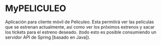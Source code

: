 # MyPELICULEO

Aplicación para cliente móvil de Peliculeo. Esta permitirá ver las películas
que se estrenan actualmente, así como ver los próximos estrenos y sacar
los tickets para el estreno deseado.
(todo esto es posible consumiendo un servidor API de Spring [basado en Java]).